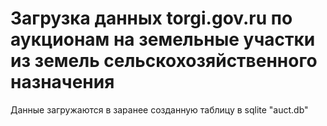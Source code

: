 # Загрузка данных torgi.gov.ru по аукционам на земельные участки из земель сельскохозяйственного назначения  

Данные загружаются в заранее созданную таблицу в sqlite "auct.db"  
